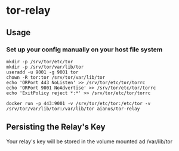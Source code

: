 # tor-relay

## Usage

### Set up your config manually on your host file system

```
mkdir -p /srv/tor/etc/tor
mkdir -p /srv/tor/var/lib/tor
useradd -u 9001 -g 9001 tor
chown -R tor:tor /srv/tor/var/lib/tor
echo 'ORPort 443 NoListen' >> /srv/tor/etc/tor/torrc
echo 'ORPort 9001 NoAdvertise' >> /srv/tor/etc/tor/torrc
echo 'ExitPolicy reject *:*' >> /srv/tor/etc/tor/torrc
```

```
docker run -p 443:9001 -v /srv/tor/etc/tor:/etc/tor -v /srv/tor/var/lib/tor:/var/lib/tor aianus/tor-relay
```

## Persisting the Relay's Key

Your relay's key will be stored in the volume mounted ad /var/lib/tor
